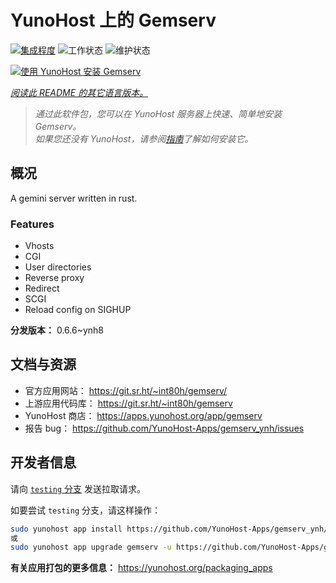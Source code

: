 <!--
注意：此 README 由 <https://github.com/YunoHost/apps/tree/master/tools/readme_generator> 自动生成
请勿手动编辑。
-->

# YunoHost 上的 Gemserv

[![集成程度](https://dash.yunohost.org/integration/gemserv.svg)](https://ci-apps.yunohost.org/ci/apps/gemserv/) ![工作状态](https://ci-apps.yunohost.org/ci/badges/gemserv.status.svg) ![维护状态](https://ci-apps.yunohost.org/ci/badges/gemserv.maintain.svg)

[![使用 YunoHost 安装 Gemserv](https://install-app.yunohost.org/install-with-yunohost.svg)](https://install-app.yunohost.org/?app=gemserv)

*[阅读此 README 的其它语言版本。](./ALL_README.md)*

> *通过此软件包，您可以在 YunoHost 服务器上快速、简单地安装 Gemserv。*  
> *如果您还没有 YunoHost，请参阅[指南](https://yunohost.org/install)了解如何安装它。*

## 概况

A gemini server written in rust.

### Features

- Vhosts
- CGI
- User directories
- Reverse proxy
- Redirect
- SCGI
- Reload config on SIGHUP


**分发版本：** 0.6.6~ynh8
## 文档与资源

- 官方应用网站： <https://git.sr.ht/~int80h/gemserv/>
- 上游应用代码库： <https://git.sr.ht/~int80h/gemserv>
- YunoHost 商店： <https://apps.yunohost.org/app/gemserv>
- 报告 bug： <https://github.com/YunoHost-Apps/gemserv_ynh/issues>

## 开发者信息

请向 [`testing` 分支](https://github.com/YunoHost-Apps/gemserv_ynh/tree/testing) 发送拉取请求。

如要尝试 `testing` 分支，请这样操作：

```bash
sudo yunohost app install https://github.com/YunoHost-Apps/gemserv_ynh/tree/testing --debug
或
sudo yunohost app upgrade gemserv -u https://github.com/YunoHost-Apps/gemserv_ynh/tree/testing --debug
```

**有关应用打包的更多信息：** <https://yunohost.org/packaging_apps>

